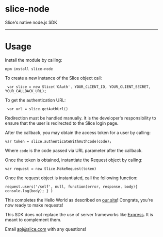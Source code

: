 # slice-node
Slice's native node.js SDK

--------

Usage
===

Install the module by calling:

`npm install slice-node`

To create a new instance of the Slice object call:

` var slice = new Slice('OAuth', YOUR_CLIENT_ID, YOUR_CLIENT_SECRET, YOUR_CALLBACK_URL);`

To get the authentication URL:

` var url = slice.getAuthUrl()`

Redirection must be handled manually.  It is the developer's responsibility to ensure that the user is redirected to the Slice login page. 

After the callback, you may obtain the access token for a user by calling:

`var token = slice.authenticateWithAuthCode(code);`

Where `code` is the code passed via URL parameter after the callback.

Once the token is obtained, instantiate the Request object by calling:

`var request = new Slice.MakeRequest(token)`

Once the request object is instantiated, call the following function:

`request.users('/self', null, function(error, response, body){
      console.log(body);
    }
    )`

This completes the Hello World as described on [our site](https://developer.slice.com/docs/hello)!  Congrats, you're now ready to make requests!

This SDK does not replace the use of server frameworks like [Express](http://expressjs.com).  It is meant to complement them.  

Email [api@slice.com](mailto:api@slice.com) with any questions!

